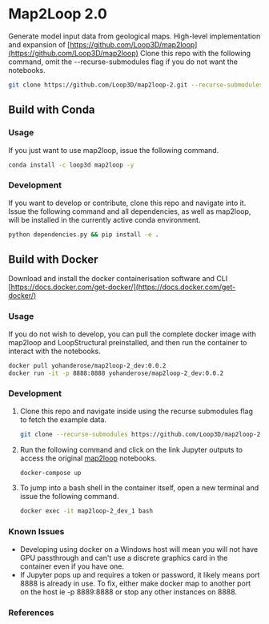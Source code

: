# Map2Loop 2.0 

Generate model input data from geological maps. High-level implementation and expansion of [https://github.com/Loop3D/map2loop](https://github.com/Loop3D/map2loop)
Clone this repo with the following command, omit the --recurse-submodules flag if you do not want the notebooks.
```bash
git clone https://github.com/Loop3D/map2loop-2.git --recurse-submodules 
```

## Build with Conda

### Usage

If you just want to use map2loop, issue the following command.

```bash
conda install -c loop3d map2loop -y
```

### Development

If you want to develop or contribute, clone this repo and navigate into it. Issue the following command and all dependencies, as well as map2loop, will be installed in the currently active conda environment.

```bash
python dependencies.py && pip install -e .
```

## Build with Docker

Download and install the docker containerisation software and CLI [https://docs.docker.com/get-docker/](https://docs.docker.com/get-docker/)

### Usage

If you do not wish to develop, you can pull the complete docker image with map2loop and LoopStructural preinstalled, and then run the container to interact with the notebooks.

```bash
docker pull yohanderose/map2loop-2_dev:0.0.2
docker run -it -p 8888:8888 yohanderose/map2loop-2_dev:0.0.2
```

### Development

1. Clone this repo and navigate inside using the recurse submodules flag to fetch the example data. 

    ```bash
    git clone --recurse-submodules https://github.com/Loop3D/map2loop-2
    ```

2. Run the following command and click on the link Jupyter outputs to access the original [map2loop](https://github.com/Loop3D/map2loop) notebooks.

    ```bash
    docker-compose up
    ```

3. To jump into a bash shell in the container itself, open a new terminal and issue the following command. 

    ```bash
    docker exec -it map2loop-2_dev_1 bash
    ```

### Known Issues

- Developing using docker on a Windows host will mean you will not have GPU passthrough and can't use a discrete graphics card in the container even if you have one.
- If Jupyter pops up and requires a token or password, it likely means port 8888 is already in use. To fix, either make docker map to another port on the host ie -p 8889:8888 or stop any other instances on 8888.

### References
